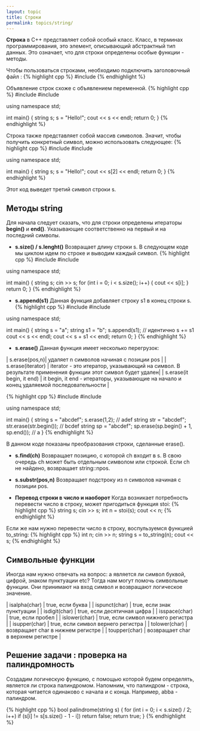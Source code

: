```yaml
---
layout: topic
title: Строки
permalink: topics/string/
---
```

**Строка** в C++ представляет собой особый класс. Класс, в терминах программирования, это элемент, описывающий абстрактный тип данных. Это означает, что для строки определены особые функции - методы.

Чтобы пользоваться строками, необходимо подключить заголовочный файл <string>:
{% highlight cpp %}
  #include <string>
{% endhighlight %}

Объявление строк схоже с объявлением переменной.
{% highlight cpp %}
#include <iostream>	
#include <string>
  
using namespace std;
  
int main()
{
 string s;
 s = "Hello!";
 cout << s << endl;
 return 0;
}
{% endhighlight %}

Строка также представляет собой массив символов. Значит, чтобы получить конкретный символ, можно использовать следующее:
{% highlight cpp %}
#include <iostream>
#include <string>
  
using namespace std;
  
int main()
{
 string s;
 s = "Hello!";
 cout << s[2] << endl;
 return 0;
}
{% endhighlight %}
 
Этот код выведет третий символ строки s.
 
## Методы string
 
Для начала следует сказать, что для строки определены итераторы **begin()** и **end()**. Указывающие соответственно на первый и на последний символы.

* **s.size() / s.lenght()**
 Возвращает длину строки s. В следующем коде мы циклом идем по строке и выводим каждый символ.
{% highlight cpp %}
#include <iostream>
#include <string>

using namespace std;

int main()
{
	string s;
	cin >> s;
	for (int i = 0; i < s.size(); i++)
	{
		cout << s[i];
	}
	return 0;
}
{% endhighlight %}

* **s.append(s1)**
Данная функция добавляет строку s1 в конец строки s.
{% highlight cpp %}
#include <iostream>
#include <string>

using namespace std;

int main()
{
	string s = "a";
	string s1 = "b";
	s.append(s1); // идентично s += s1
	cout << s << endl; 
	cout << s + s1 << endl;
	return 0;
}
{% endhighlight %}

* **s.erase()**
Данная функция имеет несколько перегрузок:

 | s.erase(pos,n)| удаляет n символов начиная с позиции pos |
 | s.erase(iterator) | iterator - это итератор, указывающий на символ. В результате применения функции этот символ будет удален|
 | s.erase(it begin, it end) | it begin, it end - итераторы, указывающие на начало и конец удаляемой последовательности |
  
{% highlight cpp %}
#include <iostream>
#include <string>

using namespace std;

int main()
{
	string s = "abcdef";
	s.erase(1,2); // adef
	string str = "abcdef";
	str.erase(str.begin()); // bcdef
	string sp = "abcdef";
	sp.erase(sp.begin() + 1, sp.end()); // a
}
{% endhighlight %}

В данном коде показаны преобразования строки, сделанные erase().

* **s.find(ch)**
Возвращает позицию, с которой ch входит в s. В свою очередь ch может быть отдельным символом или строкой. Если ch не найдено, возвращает string::npos.

* **s.substr(pos,n)**
Возвращает подстроку из n символов начиная с позиции pos.

* **Перевод строки в число и наоборот** 
Когда возникает потребность перевести число в строку, может пригодиться функция stoi:
{% highlight cpp %}
string s;
cin >> s;
int n = stoi(s);
cout << n;
{% endhighlight %}

Если же нам нужно перевести число в строку, воспульзуемся функцией to_string:
{% highlight cpp %}
int n;
cin >> n;
string s = to_string(n);
cout << s;
{% endhighlight %}

## Символьные функции
Иногда нам нужно отвечать на вопрос: а является ли символ буквой, цифрой, знаком пунктуации etc? Тогда нам могут помочь символьные функции. Они принимают на вход символ и возвращают логическое значение.

| isalpha(char) | true, если буква |
| ispunct(char) | true, если знак пунктуации |
| isdigit(char) | true, если десятичная цифра |
| isspace(char) | true, если пробел |
| islower(char) | true, если символ нижнего регистра |
| isupper(char) | true, если символ вернего регистра |
| tolower(char) | возвращает char в нижнем регистре |
| toupper(char) | возвращает char в верхнем регистре |

## Решение задачи : проверка на палиндромность
Создадим логическую функцию, с помощью которой будем определять, является ли строка палиндромом. Напомним, что палиндром - строка, которая читается одинаково с начала и с конца. Например, abba - палиндром.

{% highlight cpp %}
bool palindrome(string s)
{
	for (int i = 0; i < s.size() / 2; i++)
		if (s[i] != s[s.size() - 1 - i])
			return false;
	return true;
}
{% endhighlight %}
